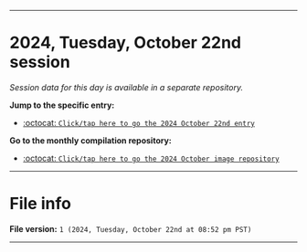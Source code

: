 
***

# 2024, Tuesday, October 22nd session

_Session data for this day is available in a separate repository._

**Jump to the specific entry:**

- [:octocat: `Click/tap here to go the 2024 October 22nd entry`](https://github.com/seanpm2001/SeansLifeArchive_Images_MotorWorld_CarFactory_Y2024_V10/tree/SeansLifeArchive_Images_MotorWorld_CarFactory_Y2024_V10_Main-dev/2024/10_October/22/)

**Go to the monthly compilation repository:**

- [:octocat: `Click/tap here to go the 2024 October image repository`](https://github.com/seanpm2001/SeansLifeArchive_Images_MotorWorld_CarFactory_Y2024_V10/)

***

# File info

**File version:** `1 (2024, Tuesday, October 22nd at 08:52 pm PST)`

***
